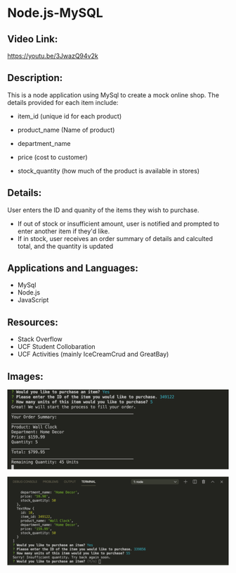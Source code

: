# Node.js-MySQL

## Video Link:
https://youtu.be/3JwazQ94v2k

## Description:
This is a node application using MySql to create a mock online shop. The details provided for each item include:
* item_id (unique id for each product)

* product_name (Name of product)
* department_name
* price (cost to customer)
* stock_quantity (how much of the product is available in stores)

## Details:
User enters the ID and quanity of the items they wish to purchase. 
* If out of stock or insufficient amount, user is notified and prompted to enter another item if they'd like.
* If in stock, user receives an order summary of details and calculted total, and the quantity is updated

## Applications and Languages:
* MySql 
* Node.js
* JavaScript

## Resources:
* Stack Overflow
* UCF Student Collobaration 
* UCF Activities (mainly IceCreamCrud and GreatBay)



## Images:

![Item Purchase](/images/Purchase-Summary.png)


![Insufficient Quantity](/images/Insufficient-Quantity.png)



